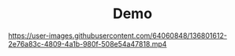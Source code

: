 <h1 align="center">Demo</h1> 

https://user-images.githubusercontent.com/64060848/136801612-2e76a83c-4809-4a1b-980f-508e54a47818.mp4


